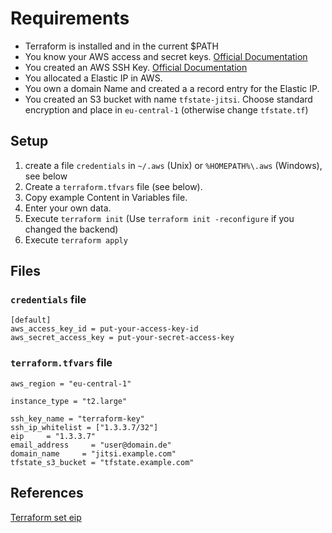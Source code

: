 # Requirements

- Terraform is installed and in the current \$PATH
- You know your AWS access and secret keys. [Official Documentation](https://docs.aws.amazon.com/general/latest/gr/aws-sec-cred-types.html)
- You created an AWS SSH Key. [Official Documentation](https://docs.aws.amazon.com/ground-station/latest/ug/create-ec2-ssh-key-pair.html)
- You allocated a Elastic IP in AWS.
- You own a domain Name and created a a record entry for the Elastic IP.
- You created an S3 bucket with name `tfstate-jitsi`. Choose standard encryption and place in `eu-central-1` (otherwise change `tfstate.tf`)

## Setup

1. create a file `credentials` in `~/.aws` (Unix) or `%HOMEPATH%\.aws` (Windows), see below
2. Create a `terraform.tfvars` file (see below).
3. Copy example Content in Variables file.
4. Enter your own data.
5. Execute `terraform init` (Use `terraform init -reconfigure` if you changed the backend)
6. Execute `terraform apply`

## Files

### `credentials` file

```properties
[default]
aws_access_key_id = put-your-access-key-id
aws_secret_access_key = put-your-secret-access-key
```

### `terraform.tfvars` file

```properties
aws_region = "eu-central-1"

instance_type = "t2.large"

ssh_key_name = "terraform-key"
ssh_ip_whitelist = ["1.3.3.7/32"]
eip     = "1.3.3.7"
email_address     = "user@domain.de"
domain_name     = "jitsi.example.com"
tfstate_s3_bucket = "tfstate.example.com"

```

## References

[Terraform set eip](https://www.terraform.io/docs/providers/aws/r/eip_association.html)
